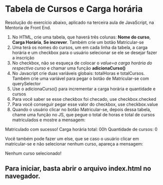 # Tabela de Cursos e Carga horária

Resolução do exercício abaixo, aplicado na terceira aula de JavaScript, na Mentoria de Front End.

1. No HTML, crie uma tabela, que haverá três colunas: **Nome do curso**, **Carga Horária**, **Se increver**. Também crie um botão Matricular-se
2. Uma terá os nomes do cursos, um em cada linha da tabela, a carga horária e um checkbox para o usuário selecionar se ele se desejar fazer a inscrição
3. No checkbox, não se esqueça de colocar o *value=a carga horária do respectivo curso* e chamar uma função **adicionaCurso()**
4. No Javacript crie duas variáveis globais: totalHoras e totalCursos. Também crie uma variável para pegar o botão de Matricular-se com querySelector
5. Use o adicionaCurso() para incrementar a carga horária e quantidade e cursos
6. Para você saber se esse checkbox foi checado, use checkbox.checked
7. Para você conseguir pegar esse valor do checkbox, use checkbox.value
8. Quando o usuário clicar no botão Matricular-se, depois dessa tabela, chame uma função no JS, que pegue o total de horas e total de cursos matriculados e mostre a mensagem:

Matriculado com sucesso!
Carga horária total: 00h
Quantidade de cursos: 0

Você também pode fazer um else, que se caso o usuário clicar em matricular-se e não selecionar nenhum curso, apareça a mensagem:

Nenhum curso selecionado!

## Para iniciar, basta abrir o arquivo index.html no navegador.

 